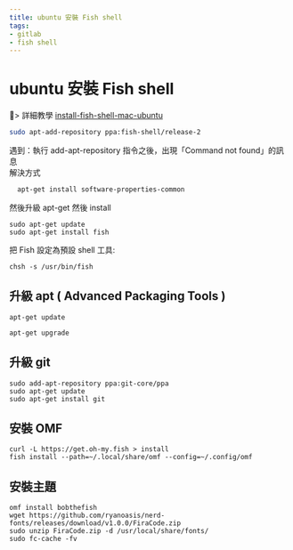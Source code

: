 ```yaml
---
title: ubuntu 安裝 Fish shell
tags: 
- gitlab 
- fish shell
---
```


ubuntu 安裝 Fish shell
===
> 詳細教學 [install-fish-shell-mac-ubuntu](https://hackercodex.com/guide/install-fish-shell-mac-ubuntu/)

``` sh
sudo apt-add-repository ppa:fish-shell/release-2
```

遇到：執行 add-apt-repository 指令之後，出現「Command not found」的訊息  
解決方式  
``` sh
  apt-get install software-properties-common
```

然後升級 apt-get 然後 install 

```
sudo apt-get update
sudo apt-get install fish
```


把 Fish 設定為預設 shell 工具:
```
chsh -s /usr/bin/fish
```

升級 apt ( Advanced Packaging Tools )
----
```
apt-get update
```
```
apt-get upgrade
```


升級 git 
---
```
sudo add-apt-repository ppa:git-core/ppa  
sudo apt-get update  
sudo apt-get install git  
```

安裝 OMF
---
```
curl -L https://get.oh-my.fish > install
fish install --path=~/.local/share/omf --config=~/.config/omf
```

安裝主題
---
```
omf install bobthefish
wget https://github.com/ryanoasis/nerd-fonts/releases/download/v1.0.0/FiraCode.zip
sudo unzip FiraCode.zip -d /usr/local/share/fonts/
sudo fc-cache -fv
```
